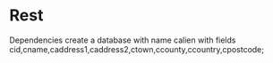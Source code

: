 # Rest
Dependencies 
create a database with name calien with fields cid,cname,caddress1,caddress2,ctown,ccounty,ccountry,cpostcode;
